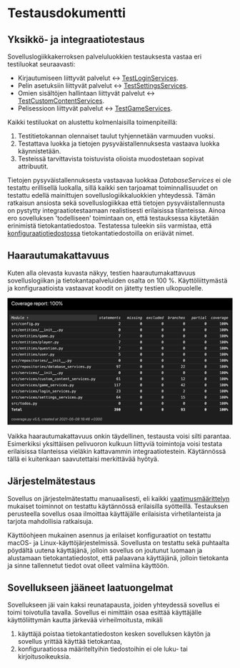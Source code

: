 # Testausdokumentti

## Yksikkö- ja integraatiotestaus

Sovelluslogiikkakerroksen palveluluokkien testauksesta vastaa eri testiluokat seuraavasti:

- Kirjautumiseen liittyvät palvelut <-> [TestLoginServices](https://github.com/samushka13/ot-harjoitustyo/blob/master/src/tests/login_services_test.py).
- Pelin asetuksiin liittyvät palvelut <-> [TestSettingsServices](https://github.com/samushka13/ot-harjoitustyo/blob/master/src/tests/settings_services_test.py).
- Omien sisältöjen hallintaan liittyvät palvelut <-> [TestCustomContentServices](https://github.com/samushka13/ot-harjoitustyo/blob/master/src/tests/custom_content_services_test.py).
- Pelisessioon liittyvät palvelut <-> [TestGameServices](https://github.com/samushka13/ot-harjoitustyo/blob/master/src/tests/game_services_test.py).

Kaikki testiluokat on alustettu kolmenlaisilla toimenpiteillä:

1. Testitietokannan olennaiset taulut tyhjennetään varmuuden vuoksi.
2. Testattava luokka ja tietojen pysyväistallennuksesta vastaava luokka käynnistetään.
3. Testeissä tarvittavista toistuvista olioista muodostetaan sopivat attribuutit.

Tietojen pysyväistallennuksesta vastaavaa luokkaa *DatabaseServices* ei ole testattu erillisellä luokalla, sillä kaikki sen tarjoamat toiminnallisuudet on testattu edellä mainittujen sovelluslogiikkaluokkien yhteydessä. Tämän ratkaisun ansiosta sekä sovelluslogiikkaa että tietojen pysyväistallennusta on pystytty integraatiotestaamaan realistisesti erilaisissa tilanteissa. Ainoa ero sovelluksen 'todelliseen' toimintaan on, että testauksessa käytetään erinimistä tietokantatiedostoa. Testatessa tuleekin siis varmistaa, että [konfiguraatiotiedostossa](https://github.com/samushka13/ot-harjoitustyo/blob/master/config.txt) tietokantatiedostoilla on eriävät nimet.

## Haarautumakattavuus

Kuten alla olevasta kuvasta näkyy, testien haarautumakattavuus sovelluslogiikan ja tietokantapalveluiden osalta on 100 %. Käyttöliittymästä ja konfiguraatioista vastaavat koodit on jätetty testien ulkopuolelle. 

![Testikattavuusraportti](screenshots/coverage_report.png)

Vaikka haarautumakattavuus onkin täydellinen, testausta voisi silti parantaa. Esimerkiksi yksittäisen pelivuoron kulkuun liittyviä toimintoja voisi testata erilaisissa tilanteissa vieläkin kattavammin integraatiotestein. Käytännössä tällä ei kuitenkaan saavutettaisi merkittävää hyötyä.

## Järjestelmätestaus

Sovellus on järjestelmätestattu manuaalisesti, eli kaikki [vaatimusmäärittelyn](https://github.com/samushka13/ot-harjoitustyo/blob/master/dokumentaatio/vaatimusmaarittely.md) mukaiset toiminnot on testattu käytännössä erilaisilla syötteillä. Testauksen perusteella sovellus osaa ilmoittaa käyttäjälle erilaisista virhetilanteista ja tarjota mahdollisia ratkaisuja.

Käyttöohjeen mukainen asennus ja erilaiset konfiguraatiot on testattu macOS- ja Linux-käyttöjärjestelmissä. Sovellusta on testattu sekä puhtaalta pöydältä uutena käyttäjänä, jolloin sovellus on joutunut luomaan ja alustamaan tietokantatiedostot, että palaavana käyttäjänä, jolloin tietokanta ja sinne tallennetut tiedot ovat olleet valmiina käyttöön.

## Sovellukseen jääneet laatuongelmat

Sovellukseen jäi vain kaksi reunatapausta, joiden yhteydessä sovellus ei toimi toivotulla tavalla. Sovellus ei nimittäin osaa esittää käyttäjälle käyttöliittymän kautta järkevää virheilmoitusta, mikäli

1. käyttäjä poistaa tietokantatiedoston kesken sovelluksen käytön ja sovellus yrittää käyttää tietokantaa,
2. konfiguraatiossa määriteltyihin tiedostoihin ei ole luku- tai kirjoitusoikeuksia.

